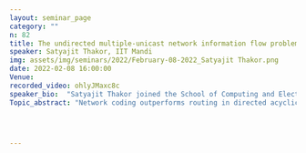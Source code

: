 ```yaml
---
layout: seminar_page
category: ""
n: 82
title: The undirected multiple-unicast network information flow problem
speaker: Satyajit Thakor, IIT Mandi
img: assets/img/seminars/2022/February-08-2022_Satyajit Thakor.png
date: 2022-02-08 16:00:00 
Venue: 
recorded_video: ohlyJMaxc8c
speaker_bio:  "Satyajit Thakor joined the School of Computing and Electrical Engineering at the Indian Institute of Technology Mandi in January 2014, where he is currently an Associate Professor. Prior to that, he was a research assistant and postdoctoral fellow at the Institute of Network Coding, The Chinese University of Hong Kong, from October 2011 to January 2014. He received the B.Eng. degree in Electronics and Telecommunication from Dr. B. A. M. University, India, in 2004. He received the M.Eng. and Ph.D. degrees in Telecommunications in 2006 and 2012 from the University of South Australia, respectively. His research interests include information theory, network coding, and algorithms. Dr. Satyajit Thakor is a recipient of the Teaching Honour Roll Award (2021) of IIT Mandi for excellence in teaching, the Michael Miller Medal (2013) of UniSA for his Ph.D. thesis, and the Endeavour Research Fellowship (2009) of the Australian Government towards a research visit to the CUHK."
Topic_abstract: "Network coding outperforms routing in directed acyclic networks. However, for undirected multiple-unicast networks, it was conjectured in 2004 that network coding has no rate benefit over routing. Despite its importance, the conjecture is still unsolved in general, and it is verified for only a handful of network instances and classes of networks. In this talk, we will review this problem and present an information-theoretic upper bound on the undirected multiple-unicast network information flow. We will also discuss results on its tightness and achievability for a class of undirected multiple-unicast networks."




---
```


